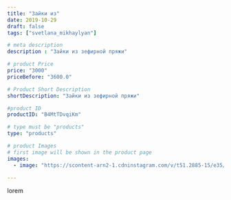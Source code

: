 ```yaml
---
title: "Зайки из"
date: 2019-10-29
draft: false
tags: ["svetlana_mikhaylyan"]

# meta description
description : "Зайки из зефирной пряжи"

# product Price
price: "3000"
priceBefore: "3600.0"

# Product Short Description
shortDescription: "Зайки из зефирной пряжи"

#product ID
productID: "B4MtTDvqiKm"

# type must be "products"
type: "products"

# product Images
# first image will be shown in the product page
images:
  - image: "https://scontent-arn2-1.cdninstagram.com/v/t51.2885-15/e35/75225399_170645654057398_2756606694882851635_n.jpg?se=7&tp=1&_nc_ht=scontent-arn2-1.cdninstagram.com&_nc_cat=110&_nc_ohc=CwcpFlGYp38AX9hRbX2&oh=6ef8d4ef4f703670f8d328de220096dd&oe=60758087&ig_cache_key=MjE2NTMwNDc0MjY0MjMyODIzMA%3D%3D.2"

---
```

lorem
